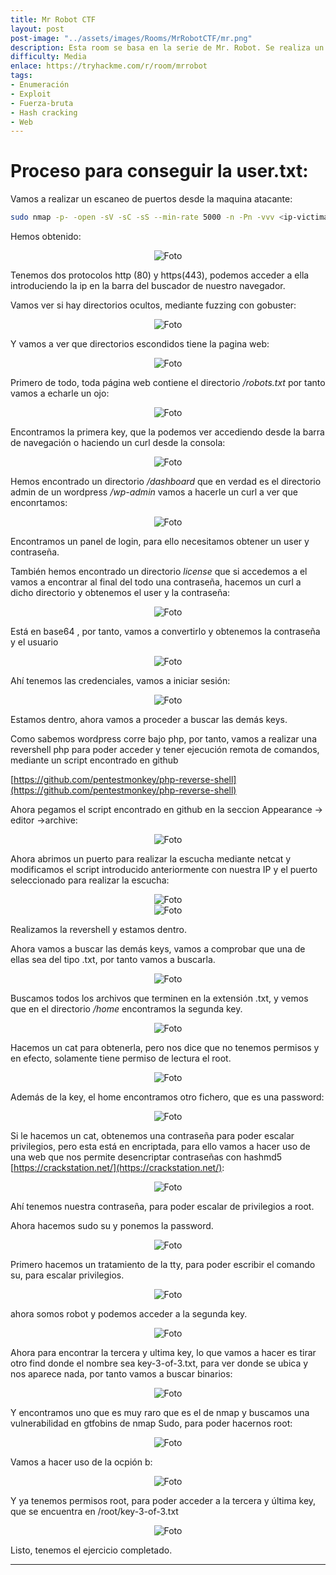 ```yaml
---
title: Mr Robot CTF
layout: post
post-image: "../assets/images/Rooms/MrRobotCTF/mr.png"
description: Esta room se basa en la serie de Mr. Robot. Se realiza un escaneo de puertos, se descubren directorios ocultos, se encuentra una clave en el archivo robots.txt, se obtienen credenciales de acceso a un panel de login de WordPress, se realiza una revershell PHP para obtener acceso remoto, se encuentran y se obtienen claves adicionales, se descifra una contraseña encriptada, se escalan privilegios a root y se encuentra la última clave para completar el ejercicio.
difficulty: Media
enlace: https://tryhackme.com/r/room/mrrobot
tags:
- Enumeración
- Exploit
- Fuerza-bruta
- Hash cracking
- Web
---
```

# Proceso para conseguir la user.txt:
Vamos a realizar un escaneo de puertos desde la maquina atacante:

  ```bash
sudo nmap -p- -open -sV -sC -sS --min-rate 5000 -n -Pn -vvv <ip-victima>
```

Hemos obtenido:

<div style="text-align: center; ">
    <img src="../assets/images/Rooms/MrRobotCTF/Untitled1.png" alt="Foto"/>
  </div>

Tenemos dos protocolos http (80) y https(443), podemos acceder a ella introduciendo la ip en la barra del buscador de nuestro navegador.

Vamos ver si hay directorios ocultos, mediante fuzzing con gobuster:

<div style="text-align: center; ">
    <img src="../assets/images/Rooms/MrRobotCTF/Untitled2.png" alt="Foto"/>
  </div>

Y vamos a ver que directorios escondidos tiene la pagina web:

<div style="text-align: center; ">
    <img src="../assets/images/Rooms/MrRobotCTF/Untitled3.png" alt="Foto"/>
  </div>

Primero de todo, toda página web contiene el directorio */robots.txt* por tanto vamos a echarle un ojo:

<div style="text-align: center; ">
    <img src="../assets/images/Rooms/MrRobotCTF/Untitled 4.png" alt="Foto"/>
</div>  

Encontramos la primera key, que la podemos ver accediendo desde la barra de navegación o haciendo un curl desde la consola:
<div style="text-align: center; ">
    <img src="../assets/images/Rooms/MrRobotCTF/Untitled 5.png" alt="Foto"/>
</div>  

Hemos encontrado un directorio */dashboard* que en verdad es el directorio admin de un wordpress */wp-admin* vamos a hacerle un curl a ver que enconrtamos:

<div style="text-align: center; ">
    <img src="../assets/images/Rooms/MrRobotCTF/Untitled 6.png" alt="Foto"/>
</div>  

Encontramos un panel de login, para ello necesitamos obtener un user y contraseña.

También hemos encontrado un directorio *license* que si accedemos a el vamos a encontrar al final del todo una contraseña, hacemos un curl a dicho directorio y obtenemos el user y la contraseña:

<div style="text-align: center; ">
    <img src="../assets/images/Rooms/MrRobotCTF/Untitled 7.png" alt="Foto"/>
</div>  

Está en base64 , por tanto, vamos a convertirlo y obtenemos la contraseña y el usuario

<div style="text-align: center; ">
    <img src="../assets/images/Rooms/MrRobotCTF/Untitled 8.png" alt="Foto"/>
</div>  

Ahí tenemos las credenciales, vamos a iniciar sesión:

<div style="text-align: center; ">
    <img src="../assets/images/Rooms/MrRobotCTF/Untitled 8.png" alt="Foto"/>
</div>  

Estamos dentro, ahora vamos a proceder a buscar las demás keys.

Como sabemos wordpress corre bajo php, por tanto, vamos a realizar una revershell php para poder acceder y tener ejecución remota de comandos, mediante un script encontrado en github

[https://github.com/pentestmonkey/php-reverse-shell](https://github.com/pentestmonkey/php-reverse-shell)

Ahora pegamos el script encontrado en github en la seccion Appearance → editor →archive:

<div style="text-align: center; ">
    <img src="../assets/images/Rooms/MrRobotCTF/Untitled 10.png" alt="Foto"/>
</div>  

Ahora abrimos un puerto para realizar la escucha mediante netcat y modificamos el script introducido anteriormente con nuestra IP y el puerto seleccionado para realizar la escucha:

<div style="text-align: center; ">
    <img src="../assets/images/Rooms/MrRobotCTF/Untitled 11.png" alt="Foto"/>
</div>  


<div style="text-align: center; ">
    <img src="../assets/images/Rooms/MrRobotCTF/Untitled 12.png" alt="Foto"/>
</div>  


Realizamos la revershell y estamos dentro.

Ahora vamos a buscar las demás keys, vamos a comprobar que una de ellas sea del tipo .txt, por tanto vamos a buscarla.

<div style="text-align: center; ">
    <img src="../assets/images/Rooms/MrRobotCTF/Untitled 13.png" alt="Foto"/>
</div>  


Buscamos todos los archivos que terminen en la extensión .txt, y vemos que en el directorio */home* encontramos la segunda key.

<div style="text-align: center; ">
    <img src="../assets/images/Rooms/MrRobotCTF/Untitled 14.png" alt="Foto"/>
</div>  


Hacemos un cat para obtenerla, pero nos dice que no tenemos permisos y en efecto, solamente tiene permiso de lectura el root.

<div style="text-align: center; ">
    <img src="../assets/images/Rooms/MrRobotCTF/Untitled 15.png" alt="Foto"/>
</div>  


Además de la key, el home encontramos otro fichero, que es una password:

<div style="text-align: center; ">
    <img src="../assets/images/Rooms/MrRobotCTF/Untitled 16.png" alt="Foto"/>
</div>  


Si le hacemos un cat, obtenemos una contraseña para poder escalar privilegios, pero esta está en encriptada, para ello vamos a hacer uso de una web que nos permite desencriptar contraseñas con hashmd5 [https://crackstation.net/](https://crackstation.net/):

<div style="text-align: center; ">
    <img src="../assets/images/Rooms/MrRobotCTF/Untitled 17.png" alt="Foto"/>
</div>  


Ahí tenemos nuestra contraseña, para poder escalar de privilegios a root.

Ahora hacemos sudo su y ponemos la password.

<div style="text-align: center; ">
    <img src="../assets/images/Rooms/MrRobotCTF/Untitled 18.png" alt="Foto"/>
</div>  


Primero hacemos un tratamiento de la tty, para poder escribir el comando su, para escalar privilegios.

<div style="text-align: center; ">
    <img src="../assets/images/Rooms/MrRobotCTF/Untitled 19.png" alt="Foto"/>
</div>  


ahora somos robot y podemos acceder a la segunda key.

<div style="text-align: center; ">
    <img src="../assets/images/Rooms/MrRobotCTF/Untitled 20.png" alt="Foto"/>
</div>  


Ahora para encontrar la tercera y ultima key, lo que vamos a hacer es tirar otro find donde el nombre sea key-3-of-3.txt, para ver donde se ubica y nos aparece nada, por tanto vamos a buscar binarios:

<div style="text-align: center; ">
    <img src="../assets/images/Rooms/MrRobotCTF/Untitled 21.png" alt="Foto"/>
</div>  


Y encontramos uno que es muy raro que es el de nmap y buscamos una vulnerabilidad en gtfobins de nmap Sudo, para poder hacernos root:

<div style="text-align: center; ">
    <img src="../assets/images/Rooms/MrRobotCTF/Untitled22.png" alt="Foto"/>
</div>  


Vamos a hacer uso de la ocpión b:

<div style="text-align: center; ">
    <img src="../assets/images/Rooms/MrRobotCTF/Untitled23.png" alt="Foto"/>
</div>  


Y ya tenemos permisos root, para poder acceder a la tercera y última key, que se encuentra en /root/key-3-of-3.txt

<div style="text-align: center; ">
    <img src="../assets/images/Rooms/MrRobotCTF/Untitled24.png" alt="Foto"/>
</div>  

Listo, tenemos el ejercicio completado.

---